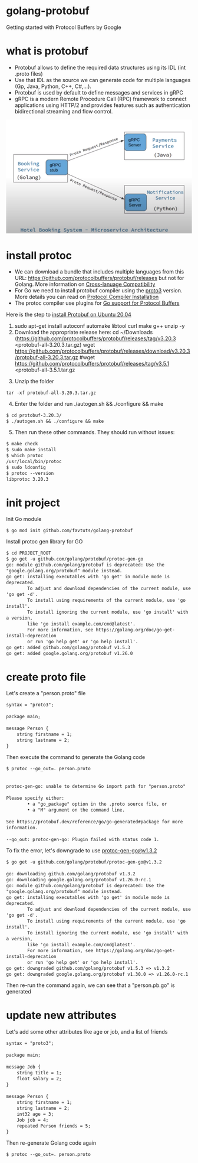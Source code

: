 # golang-protobuf
Getting started with Protocol Buffers by Google

# what is protobuf

* Protobuf allows to define the required data structures using its IDL (int .proto files)
* Use that IDL as the source we can generate code for multiple languages (Gp, Java, Python, C++, C#,...).
* Protobuf is used by default to define messages and services in gRPC
* gRPC is a modern Remote Procedure Call (RPC) framework to connect applications using HTTP/2 and provides features such as authentication bidirectional streaming and flow control.

![Protocol Buffers and gRPC](images/protobuf-grpc.png)


# install protoc

* We can download a bundle that includes multiple languages from this URL: https://github.com/protocolbuffers/protobuf/releases but not for Golang. More information on [Cross-lanuage Compatibility](https://protobuf.dev/overview/#cross-lang)
* For Go we need to install protobuf compiler using the [proto3](https://protobuf.dev/programming-guides/proto3/) version. More details you can read on [Protocol Compiler Installation](https://github.com/protocolbuffers/protobuf#protocol-compiler-installation)
* The protoc compiler use plugins for [Go support for Protocol Buffers](https://github.com/protocolbuffers/protobuf-go)

Here is the step to [install Protobuf on Ubuntu 20.04](https://gist.github.com/jambonn/1f5fffc23f97f8413372a438739c1bff)
1. sudo apt-get install autoconf automake libtool curl make g++ unzip -y
2. Download the appropriate release here:
cd ~/Downloads
(https://github.com/protocolbuffers/protobuf/releases/tag/v3.20.3 <protobuf-all-3.20.3.tar.gz)
wget https://github.com/protocolbuffers/protobuf/releases/download/v3.20.3/protobuf-all-3.20.3.tar.gz
#wget https://github.com/protocolbuffers/protobuf/releases/tag/v3.5.1 <protobuf-all-3.5.1.tar.gz
>
3. Unzip the folder
```
tar -xf protobuf-all-3.20.3.tar.gz
```
4. Enter the folder and run ./autogen.sh && ./configure && make
```
$ cd protobuf-3.20.3/
$ ./autogen.sh && ./configure && make
```
5. Then run these other commands. They should run without issues:
```
$ make check
$ sudo make install
$ which protoc
/usr/local/bin/protoc
$ sudo ldconfig
$ protoc --version
libprotoc 3.20.3
```

# init project

Init Go module
```
$ go mod init github.com/favtuts/golang-protobuf
```

Install protoc gen library for GO
```
$ cd PROJECT_ROOT
$ go get -u github.com/golang/protobuf/protoc-gen-go
go: module github.com/golang/protobuf is deprecated: Use the "google.golang.org/protobuf" module instead.
go get: installing executables with 'go get' in module mode is deprecated.
        To adjust and download dependencies of the current module, use 'go get -d'.
        To install using requirements of the current module, use 'go install'.
        To install ignoring the current module, use 'go install' with a version,
        like 'go install example.com/cmd@latest'.
        For more information, see https://golang.org/doc/go-get-install-deprecation
        or run 'go help get' or 'go help install'.
go get: added github.com/golang/protobuf v1.5.3
go get: added google.golang.org/protobuf v1.26.0
```


# create proto file

Let's create a "person.proto" file
```
syntax = "proto3";

package main;

message Person {
    string firstname = 1;
    string lastname = 2;
}
```

Then execute the command to generate the Golang code
```
$ protoc --go_out=. person.proto


protoc-gen-go: unable to determine Go import path for "person.proto"

Please specify either:
        • a "go_package" option in the .proto source file, or
        • a "M" argument on the command line.

See https://protobuf.dev/reference/go/go-generated#package for more information.

--go_out: protoc-gen-go: Plugin failed with status code 1.
```

To fix the error, let's downgrade to use protoc-gen-go@v1.3.2
```
$ go get -u github.com/golang/protobuf/protoc-gen-go@v1.3.2

go: downloading github.com/golang/protobuf v1.3.2
go: downloading google.golang.org/protobuf v1.26.0-rc.1
go: module github.com/golang/protobuf is deprecated: Use the "google.golang.org/protobuf" module instead.
go get: installing executables with 'go get' in module mode is deprecated.
        To adjust and download dependencies of the current module, use 'go get -d'.
        To install using requirements of the current module, use 'go install'.
        To install ignoring the current module, use 'go install' with a version,
        like 'go install example.com/cmd@latest'.
        For more information, see https://golang.org/doc/go-get-install-deprecation
        or run 'go help get' or 'go help install'.
go get: downgraded github.com/golang/protobuf v1.5.3 => v1.3.2
go get: downgraded google.golang.org/protobuf v1.30.0 => v1.26.0-rc.1
```

Then re-run the command again, we can see that a "person.pb.go" is generated


# update new attributes

Let's add some other attributes like age or job, and a list of friends
```
syntax = "proto3";

package main;

message Job {
    string title = 1;
    float salary = 2;
}

message Person {
    string firstname = 1;
    string lastname = 2;
    int32 age = 3;
    Job job = 4;
    repeated Person friends = 5;
}
```

Then re-generate Golang code again
```
$ protoc --go_out=. person.proto
```